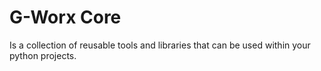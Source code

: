 # G-Worx Core
Is a collection of reusable tools and libraries that can be used within your python projects.




